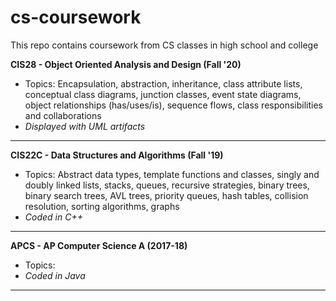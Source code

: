 # cs-coursework
This repo contains coursework from CS classes in high school and college

**CIS28 - Object Oriented Analysis and Design (Fall '20)**
  - Topics: Encapsulation, abstraction, inheritance, class attribute lists, conceptual class diagrams, junction classes, event state diagrams, object relationships (has/uses/is), sequence flows, class responsibilities and collaborations
  - *Displayed with UML artifacts*

---
**CIS22C - Data Structures and Algorithms (Fall '19)**
  - Topics: Abstract data types, template functions and classes, singly and doubly linked lists, stacks, queues, recursive strategies, binary trees, binary search trees, AVL trees, priority queues, hash tables, collision resolution, sorting algorithms, graphs
  - *Coded in C++*

---
**APCS - AP Computer Science A (2017-18)**
  - Topics: 
  - *Coded in Java*

---
